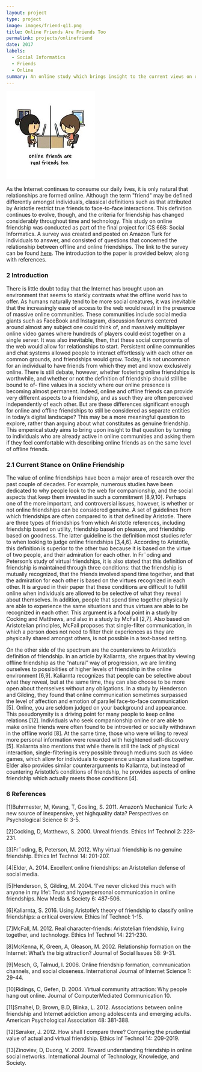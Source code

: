 ```yaml
---
layout: project
type: project
image: images/friend-q11.png
title: Online Friends Are Friends Too
permalink: projects/onlinefriend
date: 2017
labels:
  - Social Informatics
  - Friends
  - Online
summary: An online study which brings insight to the current views on online friendship as compared to face-to-face friendships.
---
```


<img class="ui huge rounded image" src="../images/friend.jpg">

As the Internet continues to consume our daily lives, it is only natural that relationships are formed online.  Although the term "friend" may be defined differently amongst individuals, classical definitions such as that attributed by Aristotle restrict true friends to face-to-face interactions.  This definition continues to evolve, though, and the criteria for friendship has changed considerably throughout time and technology.  This study on online friendship was conducted as part of the final project for ICS 668: Social Informatics.  A survey was created and posted on Amazon Turk for individuals to answer, and consisted of questions that concerned the relationship between offline and online friendships.  The link to the survey can be found <a href="https://www.surveymonkey.com/r/BG6BXYY">here</a>.  The introduction to the paper is provided below, along with references.

<h3>2 Introduction</h3>

There is little doubt today that the Internet has brought
upon an environment that seems to starkly contrasts what
the offline world has to offer. As humans naturally tend to be
more social creatures, it was inevitable that the increasingly
ease of access to the web would result in the presence of massive
online communities. These communities include social
media giants such as FaceBook and Instagram, discussion
forums centered around almost any subject one could think
of, and massively multiplayer online video games where hundreds
of players could exist together on a single server. It
was also inevitable, then, that these social components of
the web would allow for relationships to start. Persistent
online communities and chat systems allowed people to interact
effortlessly with each other on common grounds, and
friendships would grow. Today, it is not uncommon for an
individual to have friends from which they met and know
exclusively online. There is still debate, however, whether
fostering online friendships is worthwhile, and whether or
not the definition of friendship should still be bound to of-
fline values in a society where our online presence is becoming
almost permanent. Indeed, online and offline friends can
provide very different aspects to a friendship, and as such
they are often perceived independently of each other. But
are these differences significant enough for online and offline
friendships to still be considered as separate entities in today’s
digital landscape? This may be a more meaningful
question to explore, rather than arguing about what constitutes
as genuine friendship. This emperical study aims to
bring upon insight to that question by turning to individuals
who are already active in online communities and asking
them if they feel comfortable with describing online friends
as on the same level of offline friends.

<h3>2.1 Current Stance on Online Friendship</h3>

The value of online friendships have been a major area
of research over the past couple of decades. For example,
numerous studies have been dedicated to why people look
to the web for companionship, and the social aspects that
keep them invested in such a commitment [8,9,10]. Perhaps
one of the more important, and controversial issues, however,
is whether or not online friendships can be considered
genuine. A set of guidelines from which friendships are often
compared to is that defined by Aristotle. There are three
types of friendships from which Aristotle references, including
friendship based on utility, friendship based on pleasure,
and friendship based on goodness. The latter guideline is the
definition most studies refer to when looking to judge online
friendships [3,4,6]. According to Aristotle, this definition is
superior to the other two because it is based on the virtue of
two people, and their admiration for each other. In Fr¨oding
and Peterson’s study of virtual friendships, it is also stated
that this definition of friendship is maintained through three
conditions: that the friendship is mutually recognized, that
the friends involved spend time together, and that the admiration
for each other is based on the virtues recognized in
each other. It is argued in their paper that these conditions
are difficult to fulfill online when individuals are allowed to
be selective of what they reveal about themselves. In addition,
people that spend time together physically are able to
experience the same situations and thus virtues are able to
be recognized in each other. This argument is a focal point
in a study by Cocking and Matthews, and also in a study by
McFall [2,7]. Also based on Aristotelian principles, McFall
proposes that single-filter communication, in which a person
does not need to filter their experiences as they are physically
shared amongst others, is not possible in a text-based
setting.

On the other side of the spectrum are the counterviews to
Aristotle’s definition of friendship. In an article by Kaliarnta,
she argues that by viewing offline friendship as the “natural”
way of progression, we are limiting ourselves to possibilities
of higher levels of friendship in the online environment [6,9].
Kaliarnta recognizes that people can be selective about what
they reveal, but at the same time, they can also choose to
be more open about themselves without any obligations. In
a study by Henderson and Gilding, they found that online
communication sometimes surpassed the level of affection
and emotion of parallel face-to-face communication [5]. Online,
you are seldom judged on your background and appearance.
This pseudonymity is a driving point for many people
to keep online relations [12]. Individuals who seek companionship
online or are able to make online friends were often
found to be introverted or socially withdrawn in the offline
world [8]. At the same time, those who were willing to reveal
more personal information were rewarded with heightened
self-discovery [5]. Kaliarnta also mentions that while there
is still the lack of physical interaction, single-filtering is very
possible through mediums such as video games, which allow
for individuals to experience unique situations together. Elder
also provides similar counterarguments to Kaliarnta, but
instead of countering Aristotle’s conditions of friendship, he
provides aspects of online friendship which actually meets
those conditions [4].

<h3>6 References</h3>
[1]Buhrmester, M, Kwang, T, Gosling, S. 2011. Amazon’s
Mechanical Turk: A new source of inexpensive, yet highquality
data? Perspectives on Psychological Science 6: 3-5.

[2]Cocking, D, Matthews, S. 2000. Unreal friends. Ethics
Inf Technol 2: 223-231.

[3]Fr¨oding, B, Peterson, M. 2012. Why virtual friendship
is no genuine friendship. Ethics Inf Technol 14: 201-207.

[4]Elder, A. 2014. Excellent online friendships: an Aristotelian
defense of social media.

[5]Henderson, S, Gilding, M. 2004. ’I’ve never clicked this
much with anyone in my life’: Trust and hyperpersonal communication
in online friendships. New Media & Society 6:
487-506.

[6]Kaliarnta, S. 2016. Using Aristotle’s theory of friendship
to classify online friendships: a critical overview. Ethics
Inf Technol: 1-15.

[7]McFall, M. 2012. Real character-friends: Aristotelian
friendship, living together, and technology. Ethics Inf Technol
14: 221-230.

[8]McKenna, K, Green, A, Gleason, M. 2002. Relationship
formation on the Internet: What’s the big attraction?
Journal of Social Issues 58: 9-31.

[9]Mesch, G, Talmud, I. 2006. Online friendship formation,
communication channels, and social closeness. International
Journal of Internet Science 1: 29-44.

[10]Ridings, C, Gefen, D. 2004. Virtual community attraction:
Why people hang out online. Journal of ComputerMediated
Communication 10.

[11]Smahel, D, Brown, B.D, Blinka, L. 2012. Associations
between online friendship and Internet addiction among adolescents
and emerging adults. American Psychological Association
48: 381-388.

[12]Søraker, J. 2012. How shall I compare three? Comparing
the prudential value of actual and virtual friendship.
Ethics Inf Technol 14: 209-2019.

[13]Zinoviev, D, Duong, V. 2009. Toward understanding
friendship in online social networks. International Journal
of Technology, Knowledge, and Society.
